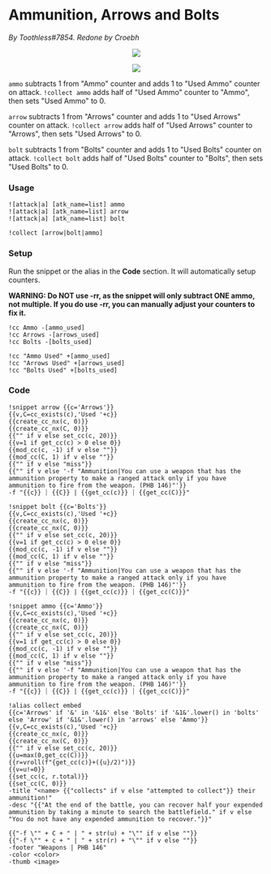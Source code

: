 # Ammunition, Arrows and Bolts
*By Toothless#7854. Redone by Croebh*

<p align="center">
  <img src="https://i.imgur.com/e06lm9q.png"/>
</p>

<p align="center">
  <img src="https://i.imgur.com/dXi20mT.png"/>
</p>

``ammo`` subtracts 1 from "Ammo" counter and adds 1 to "Used Ammo" counter on attack. ``!collect ammo`` adds half of "Used Ammo" counter to "Ammo", then sets "Used Ammo" to 0. 


``arrow`` subtracts 1 from "Arrows" counter and adds 1 to "Used Arrows" counter on attack. ``!collect arrow`` adds half of "Used Arrows" counter to "Arrows", then sets "Used Arrows" to 0. 


``bolt`` subtracts 1 from "Bolts" counter and adds 1 to "Used Bolts" counter on attack. ``!collect bolt`` adds half of "Used Bolts" counter to "Bolts", then sets "Used Bolts" to 0. 

### Usage

``![attack|a] [atk_name=list] ammo``  
``![attack|a] [atk_name=list] arrow``  
``![attack|a] [atk_name=list] bolt``

``!collect [arrow|bolt|ammo]``

### Setup
Run the snippet or the alias in the **Code** section. It will automatically setup counters. 

**WARNING: Do NOT use -rr, as the snippet will only subtract ONE ammo, not multiple. If you do use -rr, you can manually adjust your counters to fix it.**

``!cc Ammo -[ammo_used]``  
``!cc Arrows -[arrows_used]``  
``!cc Bolts -[bolts_used]``

``!cc "Ammo Used" +[ammo_used]``  
``!cc "Arrows Used" +[arrows_used]``  
``!cc "Bolts Used" +[bolts_used]``

### Code
```GN
!snippet arrow {{c='Arrows'}}
{{v,C=cc_exists(c),'Used '+c}}
{{create_cc_nx(c, 0)}}
{{create_cc_nx(C, 0)}}
{{"" if v else set_cc(c, 20)}}
{{v=1 if get_cc(c) > 0 else 0}}
{{mod_cc(c, -1) if v else ""}}
{{mod_cc(C, 1) if v else ""}}
{{"" if v else "miss"}}
{{"" if v else '-f "Ammunition|You can use a weapon that has the ammunition property to make a ranged attack only if you have ammunition to fire from the weapon. (PHB 146)"'}}
-f "{{c}} ⏐ {{C}} | {{get_cc(c)}} ⏐ {{get_cc(C)}}"
```

```GN
!snippet bolt {{c='Bolts'}}
{{v,C=cc_exists(c),'Used '+c}}
{{create_cc_nx(c, 0)}}
{{create_cc_nx(C, 0)}}
{{"" if v else set_cc(c, 20)}}
{{v=1 if get_cc(c) > 0 else 0}}
{{mod_cc(c, -1) if v else ""}}
{{mod_cc(C, 1) if v else ""}}
{{"" if v else "miss"}}
{{"" if v else '-f "Ammunition|You can use a weapon that has the ammunition property to make a ranged attack only if you have ammunition to fire from the weapon. (PHB 146)"'}}
-f "{{c}} ⏐ {{C}} | {{get_cc(c)}} ⏐ {{get_cc(C)}}"
```

```GN
!snippet ammo {{c='Ammo'}}
{{v,C=cc_exists(c),'Used '+c}}
{{create_cc_nx(c, 0)}}
{{create_cc_nx(C, 0)}}
{{"" if v else set_cc(c, 20)}}
{{v=1 if get_cc(c) > 0 else 0}}
{{mod_cc(c, -1) if v else ""}}
{{mod_cc(C, 1) if v else ""}}
{{"" if v else "miss"}}
{{"" if v else '-f "Ammunition|You can use a weapon that has the ammunition property to make a ranged attack only if you have ammunition to fire from the weapon. (PHB 146)"'}}
-f "{{c}} ⏐ {{C}} | {{get_cc(c)}} ⏐ {{get_cc(C)}}"
```

```GN
!alias collect embed
{{c='Arrows' if '&' in '&1&' else 'Bolts' if '&1&'.lower() in 'bolts' else 'Arrow' if '&1&'.lower() in 'arrows' else 'Ammo'}}
{{v,C=cc_exists(c),'Used '+c}}
{{create_cc_nx(c, 0)}}
{{create_cc_nx(C, 0)}}
{{"" if v else set_cc(c, 20)}}
{{u=max(0,get_cc(C))}}
{{r=vroll(f"{get_cc(c)}+({u}/2)")}}
{{v=u!=0}}
{{set_cc(c, r.total)}}
{{set_cc(C, 0)}}
-title "<name> {{"collects" if v else "attempted to collect"}} their ammunition!"
-desc "{{"At the end of the battle, you can recover half your expended ammunition by taking a minute to search the battlefield." if v else "You do not have any expended ammunition to recover."}}"

{{"-f \"" + C + " | " + str(u) + "\"" if v else ""}}
{{"-f \"" + c + " | " + str(r) + "\"" if v else ""}}
-footer "Weapons | PHB 146"
-color <color>
-thumb <image>
```
